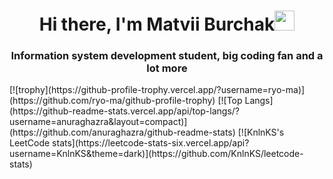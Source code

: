 <h1 align="center">Hi there, I'm Matvii Burchak<img src="https://github.com/blackcater/blackcater/raw/main/images/Hi.gif" height="32"/></h1>
<h3 align="center">Information system development student, big coding fan and a lot more</h3>
[![trophy](https://github-profile-trophy.vercel.app/?username=ryo-ma)](https://github.com/ryo-ma/github-profile-trophy)
[![Top Langs](https://github-readme-stats.vercel.app/api/top-langs/?username=anuraghazra&layout=compact)](https://github.com/anuraghazra/github-readme-stats)
[![KnlnKS's LeetCode stats](https://leetcode-stats-six.vercel.app/api?username=KnlnKS&theme=dark)](https://github.com/KnlnKS/leetcode-stats)
